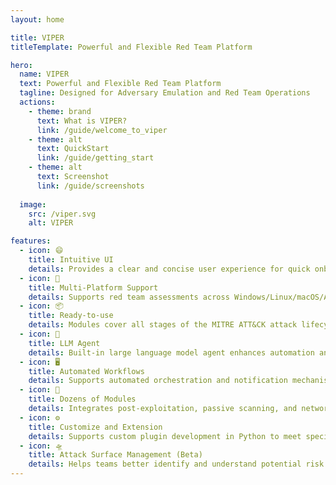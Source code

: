 ```yaml
---
layout: home

title: VIPER
titleTemplate: Powerful and Flexible Red Team Platform

hero:
  name: VIPER
  text: Powerful and Flexible Red Team Platform
  tagline: Designed for Adversary Emulation and Red Team Operations 
  actions:
    - theme: brand
      text: What is VIPER?
      link: /guide/welcome_to_viper
    - theme: alt
      text: QuickStart
      link: /guide/getting_start
    - theme: alt
      text: Screenshot
      link: /guide/screenshots
      
  image:
    src: /viper.svg
    alt: VIPER

features:
  - icon: 😄
    title: Intuitive UI
    details: Provides a clear and concise user experience for quick onboarding
  - icon: 🚀
    title: Multi-Platform Support
    details: Supports red team assessments across Windows/Linux/macOS/Android
  - icon: 📦
    title: Ready-to-use
    details: Modules cover all stages of the MITRE ATT&CK attack lifecycle
  - icon: 🤖
    title: LLM Agent
    details: Built-in large language model agent enhances automation and intelligent decision support
  - icon: 🖥️
    title: Automated Workflows
    details: Supports automated orchestration and notification mechanisms for 24/7 target monitoring
  - icon: 🔧
    title: Dozens of Modules
    details: Integrates post-exploitation, passive scanning, and network-wide scanning modules
  - icon: ⚙️
    title: Customize and Extension
    details: Supports custom plugin development in Python to meet specific needs or add additional functionality
  - icon: 🛸
    title: Attack Surface Management (Beta)
    details: Helps teams better identify and understand potential risk points in target organizations
---
```

